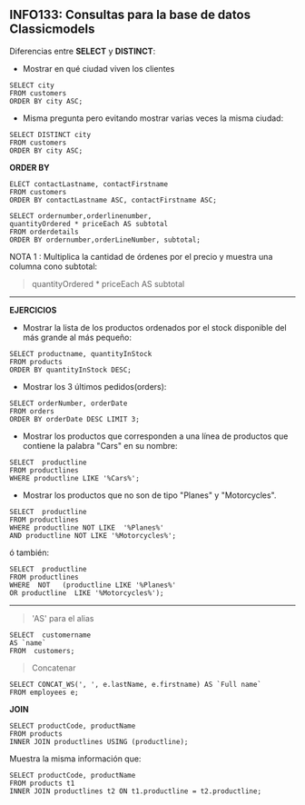## INFO133: Consultas para la base de datos Classicmodels

Diferencias entre __SELECT__ y __DISTINCT__:

* Mostrar en qué ciudad viven los clientes 

~~~~
SELECT city 
FROM customers 
ORDER BY city ASC;
~~~~

* Misma pregunta pero evitando mostrar varias veces la misma ciudad: 

~~~~
SELECT DISTINCT city 
FROM customers 
ORDER BY city ASC;
~~~~

__ORDER BY__

~~~~
ELECT contactLastname, contactFirstname 
FROM customers 
ORDER BY contactLastname ASC, contactFirstname ASC;
~~~~

~~~~
SELECT ordernumber,orderlinenumber,
quantityOrdered * priceEach AS subtotal 
FROM orderdetails
ORDER BY ordernumber,orderLineNumber, subtotal;
~~~~

NOTA 1 : Multiplica la cantidad de órdenes por el precio y muestra una columna cono subtotal: 

> quantityOrdered * priceEach AS subtotal

--- 

__EJERCICIOS__

* Mostrar la lista de los productos ordenados por el stock disponible del más grande al más pequeño:

~~~~
SELECT productname, quantityInStock  
FROM products 
ORDER BY quantityInStock DESC;
~~~~

* Mostrar los 3 últimos pedidos(orders): 

~~~~
SELECT orderNumber, orderDate 
FROM orders 
ORDER BY orderDate DESC LIMIT 3;

~~~~


* Mostrar los productos que corresponden a una línea de productos que contiene la palabra "Cars" en su nombre: 

~~~~
SELECT  productline 
FROM productlines 
WHERE productline LIKE '%Cars%';

~~~~


* Mostrar los productos que no son de tipo "Planes" y "Motorcycles".

~~~~
SELECT  productline 
FROM productlines 
WHERE productline NOT LIKE  '%Planes%' 
AND productline NOT LIKE '%Motorcycles%';
~~~~

ó también: 
~~~~
SELECT  productline 
FROM productlines 
WHERE  NOT   (productline LIKE '%Planes%' 
OR productline  LIKE '%Motorcycles%');
~~~~

----

> 'AS' para el alias

~~~~
SELECT  customername 
AS `name` 
FROM  customers;
~~~~

> Concatenar

~~~~
SELECT CONCAT_WS(', ', e.lastName, e.firstname) AS `Full name`
FROM employees e;
 ~~~~

__JOIN__


~~~~
SELECT productCode, productName
FROM products
INNER JOIN productlines USING (productline);
~~~~

Muestra la misma información que: 

~~~~
SELECT productCode, productName
FROM products t1
INNER JOIN productlines t2 ON t1.productline = t2.productline;
~~~~





















